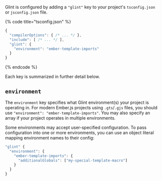 Glint is configured by adding a `"glint"` key to your project's `tsconfig.json` or `jsconfig.json` file.

{% code title="tsconfig.json" %}

```javascript
{
  "compilerOptions": { /* ... */ },
  "include": [ /* ... */ ],
  "glint": {
    "environment": "ember-template-imports"
  }
}
```

{% endcode %}

Each key is summarized in further detail below.

## `environment`

The `environment` key specifies what Glint environment(s) your project is operating in. For modern Ember.js projects using `.gts`/`.gjs` files, you should use `"environment": "ember-template-imports"`. You may also specify an array if your project operates in multiple environments.

Some environments may accept user-specified configuration. To pass configuration into one or more environments, you can use an object literal mapping environment names to their config:

```javascript
"glint" {
  "environment": {
    "ember-template-imports": {
      "additionalGlobals": ["my-special-template-macro"]
    }
  }
}
```
